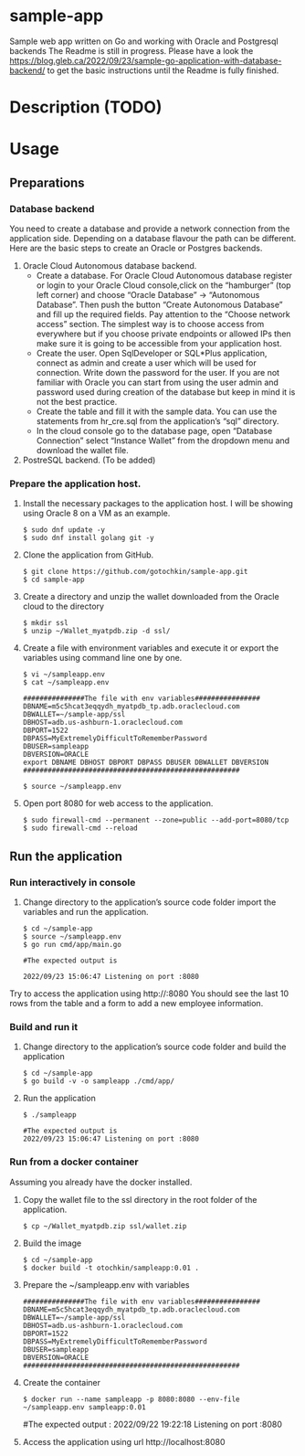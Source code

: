 # sample-app
Sample web app written on Go and working with Oracle and Postgresql backends
The Readme is still in progress. Please have a look the https://blog.gleb.ca/2022/09/23/sample-go-application-with-database-backend/ to get the basic instructions until the Readme is fully finished. 

# Description (TODO)

# Usage
## Preparations 
### Database backend
You need to create a database and provide a network connection from the application side. Depending on a database flavour the path can be different. Here are the basic steps to create an Oracle or Postgres backends.
1. Oracle Cloud Autonomous database backend. 
    *  Create a database. For Oracle Cloud Autonomous database register or login to your Oracle Cloud console,click on the “hamburger” (top left corner) and choose “Oracle Database” -> “Autonomous Database”. Then push the button   “Create Autonomous Database” and fill up the required fields. Pay attention to the “Choose network access” section. The simplest way is to choose access from everywhere but if you choose private endpoints or allowed IPs then make sure it is going to be accessible from your application host. 
    * Create the user. Open SqlDeveloper or SQL*Plus application, connect as admin and create a user which will be used for connection. Write down the password for the user. If you are not familiar with Oracle you can start from using the user admin and password used during creation of the database but keep in mind it is not the best practice.
    * Create the table and fill it with the sample data. You can use the statements from hr_cre.sql from the application’s “sql” directory. 
    * In the cloud console go to the database page, open “Database Connection” select “Instance Wallet” from the dropdown menu and download the wallet file.
2. PostreSQL backend. (To be added)

### Prepare the application host.
1.  Install the necessary packages to the application host. I will be showing using Oracle 8 on a VM as an example.
    ```
    $ sudo dnf update -y
    $ sudo dnf install golang git -y
    ```
2. Clone the application from GitHub.
    ```
    $ git clone https://github.com/gotochkin/sample-app.git
    $ cd sample-app
    ```
3. Create a directory and unzip the wallet downloaded from the Oracle cloud to the directory
    ```
    $ mkdir ssl
    $ unzip ~/Wallet_myatpdb.zip -d ssl/
    ```
4. Create a file with environment variables and execute it or export the variables using command line one by one.
    ```
    $ vi ~/sampleapp.env
    $ cat ~/sampleapp.env

    ###############The file with env variables################
    DBNAME=m5c5hcat3eqqydh_myatpdb_tp.adb.oraclecloud.com
    DBWALLET=~/sample-app/ssl
    DBHOST=adb.us-ashburn-1.oraclecloud.com
    DBPORT=1522
    DBPASS=MyExtremelyDifficultToRememberPassword
    DBUSER=sampleapp
    DBVERSION=ORACLE
    export DBNAME DBHOST DBPORT DBPASS DBUSER DBWALLET DBVERSION
    #####################################################

    $ source ~/sampleapp.env
    ```
4. Open port 8080 for web access to the application.
    ```
    $ sudo firewall-cmd --permanent --zone=public --add-port=8080/tcp
    $ sudo firewall-cmd --reload
    ```
## Run the application
### Run interactively in console
1. Change directory to the application’s source code folder import the variables and run the application. 
    ```
    $ cd ~/sample-app
    $ source ~/sampleapp.env
    $ go run cmd/app/main.go 

    #The expected output is 

    2022/09/23 15:06:47 Listening on port :8080
    ```
Try to access the application using http://<the host ip>:8080 You should see the last 10 rows from the table and a form to add a new employee information.

### Build and run it
1. Change directory to the application’s source code folder and build the application
    ```
    $ cd ~/sample-app
    $ go build -v -o sampleapp ./cmd/app/
    ```
2. Run the application
    ```
    $ ./sampleapp 

    #The expected output is 
    2022/09/23 15:06:47 Listening on port :8080
    ```

### Run from a docker container
Assuming you already have the docker installed. 
1.  Copy the wallet file to the ssl directory in the root folder of the application. 
    ```
    $ cp ~/Wallet_myatpdb.zip ssl/wallet.zip
    ```
2. Build the image
    ```
    $ cd ~/sample-app
    $ docker build -t otochkin/sampleapp:0.01 .
    ```
3. Prepare the  ~/sampleapp.env with variables 
    ```
    ###############The file with env variables################
    DBNAME=m5c5hcat3eqqydh_myatpdb_tp.adb.oraclecloud.com
    DBWALLET=~/sample-app/ssl
    DBHOST=adb.us-ashburn-1.oraclecloud.com
    DBPORT=1522
    DBPASS=MyExtremelyDifficultToRememberPassword
    DBUSER=sampleapp
    DBVERSION=ORACLE
    #####################################################

    ```
3. Create the container
    ```
    $ docker run --name sampleapp -p 8080:8080 --env-file ~/sampleapp.env sampleapp:0.01
    ```
    #The expected output :
    2022/09/22 19:22:18 Listening on port :8080

4. Access the application using url http://localhost:8080

